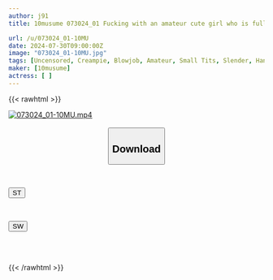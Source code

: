 ```yaml
---
author: j91
title: 10musume 073024_01 Fucking with an amateur cute girl who is full of sex in obscene lingerie

url: /u/073024_01-10MU
date: 2024-07-30T09:00:00Z
image: "073024_01-10MU.jpg"
tags: [Uncensored, Creampie, Blowjob, Amateur, Small Tits, Slender, Handjob, Sex Toys, 69, Uncensored, Sweet Ass, Bareback]
maker: [10musume]
actress: [ ]
---
```



{{< rawhtml >}}

<div class="video" data-videoid="JkDYMMm6RjCjjaB">
    <a href="javascript:;">
        <img src="/u/073024_01-10MU/073024_01-10MU.jpg" width="WIDTH" height="HEIGHT" alt="073024_01-10MU.mp4" loading="lazy">
    </a>
</div>

<script type="text/javascript" src="https://j91.asia/asset/on-demand-st.js"></script>

<br>
  <link rel="stylesheet" href="https://j91.asia/asset/bs5.css">
  
  <center>
  <button class="btn btn-primary" type="button" data-bs-toggle="collapse" data-bs-target=".multi-collapse" aria-expanded="false" aria-controls="multiCollapseExample1 multiCollapseExample2"><h2>Download</h2></button></center>
</p>
<div class="row">
  <div class="col">
    <div class="collapse multi-collapse" id="multiCollapseExample1">
      <div class="card card-body">
	      	      <br>
<div class="buttons">  
<p><a href="/u/073024_01-10MU/st.html" target="_blank"><button class="btn-hover color-3"><i class="fa fa-download"></i> ST</button></a></p></div>
    </div>
  </div>
</div>
  <div class="col">
    <div class="collapse multi-collapse" id="multiCollapseExample2">
      <div class="card card-body">
	      <br>
<div class="buttons">
<p><a href="/u/073024_01-10MU/sw.html" target="_blank"><button class="btn-hover color-2"><i class="fa fa-download"></i> SW</button></a></p></div>
<br><br>
      </div>
    </div>
  </div>
</div>

{{< /rawhtml >}}